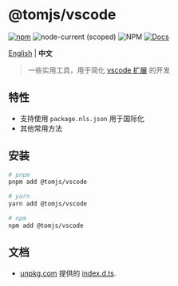 # @tomjs/vscode

[![npm](https://img.shields.io/npm/v/@tomjs/vscode)](https://www.npmjs.com/package/@tomjs/vscode) ![node-current (scoped)](https://img.shields.io/node/v/@tomjs/vscode) ![NPM](https://img.shields.io/npm/l/@tomjs/vscode) [![Docs](https://www.paka.dev/badges/v0/cute.svg)](https://www.paka.dev/npm/@tomjs/vscode)

[English](./README.md) | **中文**

> 一些实用工具，用于简化 [vscode 扩展](https://marketplace.visualstudio.com/VSCode) 的开发

## 特性

- 支持使用 `package.nls.json` 用于国际化
- 其他常用方法

## 安装

```bash
# pnpm
pnpm add @tomjs/vscode

# yarn
yarn add @tomjs/vscode

# npm
npm add @tomjs/vscode
```

## 文档

- [unpkg.com](https://www.unpkg.com/) 提供的 [index.d.ts](https://www.unpkg.com/browse/@tomjs/vscode/dist/index.d.ts).
